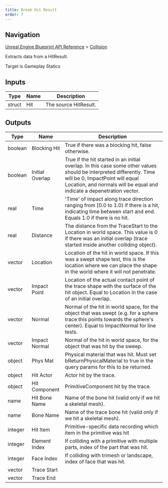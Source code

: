 ```yaml
---
title: Break Hit Result
order: 7
---
```

## Navigation

[Unreal Engine Blueprint API Reference](https://dev.epicgames.com/documentation/en-us/unreal-engine/BlueprintAPI) > [Collision](https://dev.epicgames.com/documentation/en-us/unreal-engine/BlueprintAPI/Collision)

Extracts data from a HitResult.

Target is Gameplay Statics

## Inputs

| Type | Name | Description |
| --- | --- | --- |
| struct | Hit | The source HitResult. |

## Outputs

| Type | Name | Description |
| --- | --- | --- |
| boolean | Blocking Hit | True if there was a blocking hit, false otherwise. |
| boolean | Initial Overlap | True if the hit started in an initial overlap. In this case some other values should be interpreted differently. Time will be 0, ImpactPoint will equal Location, and normals will be equal and indicate a depenetration vector. |
| real | Time | 'Time' of impact along trace direction ranging from \[0.0 to 1.0) if there is a hit, indicating time between start and end. Equals 1.0 if there is no hit. |
| real | Distance | The distance from the TraceStart to the Location in world space. This value is 0 if there was an initial overlap (trace started inside another colliding object). |
| vector | Location | Location of the hit in world space. If this was a swept shape test, this is the location where we can place the shape in the world where it will not penetrate. |
| vector | Impact Point | Location of the actual contact point of the trace shape with the surface of the hit object. Equal to Location in the case of an initial overlap. |
| vector | Normal | Normal of the hit in world space, for the object that was swept (e.g. for a sphere trace this points towards the sphere's center). Equal to ImpactNormal for line tests. |
| vector | Impact Normal | Normal of the hit in world space, for the object that was hit by the sweep. |
| object | Phys Mat | Physical material that was hit. Must set bReturnPhysicalMaterial to true in the query params for this to be returned. |
| object | Hit Actor | Actor hit by the trace. |
| object | Hit Component | PrimitiveComponent hit by the trace. |
| name | Hit Bone Name | Name of the bone hit (valid only if we hit a skeletal mesh). |
| name | Bone Name | Name of the trace bone hit (valid only if we hit a skeletal mesh). |
| integer | Hit Item | Primitive-specific data recording which item in the primitive was hit |
| integer | Element Index | If colliding with a primitive with multiple parts, index of the part that was hit. |
| integer | Face Index | If colliding with trimesh or landscape, index of face that was hit. |
| vector | Trace Start |  |
| vector | Trace End |  |
